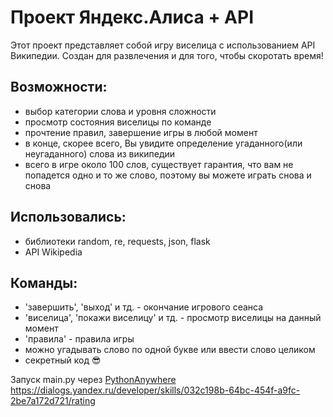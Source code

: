 # Проект Яндекс.Алиса + API 
Этот проект представляет собой игру виселица с использованием API Википедии. Создан для развлечения и для того, чтобы скоротать время! 

## Возможности:
* выбор категории слова и уровня сложности
* просмотр состояния виселицы по команде 
* прочтение правил, завершение игры в любой момент
* в конце, скорее всего, Вы увидите определение угаданного(или неугаданного) слова из википедии
* всего в игре около 100 слов, существует гарантия, что вам не попадется одно и то же слово, поэтому вы можете играть снова и снова

## Использовались:
* библиотеки random, re, requests, json, flask
* API Wikipedia 

## Команды:
* 'завершить', 'выход' и тд. - окончание игрового сеанса
* 'виселица', 'покажи виселицу' и тд. - просмотр виселицы на данный момент
* 'правила' - правила игры 
* можно угадывать слово по одной букве или ввести слово целиком
* секретный код 😎


Запуск main.py через [PythonAnywhere](https://www.pythonanywhere.com/)
https://dialogs.yandex.ru/developer/skills/032c198b-64bc-454f-a9fc-2be7a172d721/rating

